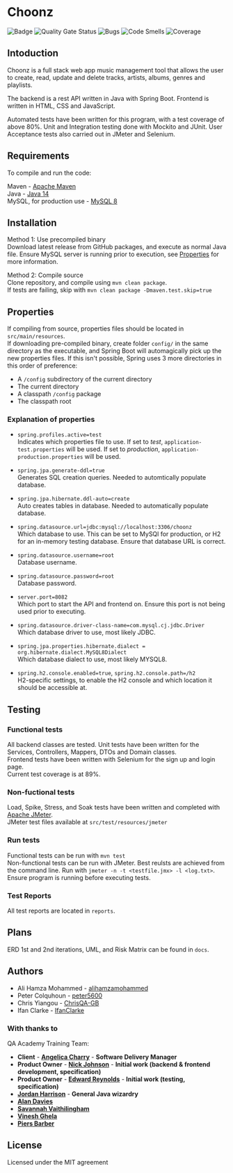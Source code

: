 # Choonz

![Badge](http://buildstatus.jenkins.alihamza.co.uk/buildStatus/icon?job=choonz-redev)
![Quality Gate Status](http://badges.sonarqube.alihamza.co.uk/api/project_badges/measure?project=com.qa%3AChoonz&metric=alert_status)
![Bugs](http://badges.sonarqube.alihamza.co.uk/api/project_badges/measure?project=com.qa%3AChoonz&metric=bugs)
![Code Smells](http://badges.sonarqube.alihamza.co.uk/api/project_badges/measure?project=com.qa%3AChoonz&metric=code_smells)
![Coverage](http://badges.sonarqube.alihamza.co.uk/api/project_badges/measure?project=com.qa%3AChoonz&metric=coverage)


## Intoduction

Choonz is a full stack web app music management tool that allows the user to create, read, update and delete tracks, artists, albums, genres and playlists.

The backend is a rest API written in Java with Spring Boot. Frontend is written in HTML, CSS and JavaScript.

Automated tests have been written for this program, with a test coverage of above 80%. Unit and Integration testing done with Mockito and JUnit. User Acceptance tests also carried out in JMeter and Selenium.

## Requirements

To compile and run the code:

Maven - [Apache Maven](https://maven.apache.org/)  
Java - [Java 14](https://www.oracle.com/uk/java/technologies/javase-downloads.html)  
MySQL, for production use - [MySQL 8](https://dev.mysql.com/downloads/installer/)

## Installation

Method 1: Use precompiled binary  
Download latest release from GitHub packages, and execute as normal Java file. Ensure MySQL server is running prior to execution, see [Properties](Properties) for more information.

Method 2: Compile source  
Clone repository, and compile using `mvn clean package`.  
If tests are failing, skip with `mvn clean package -Dmaven.test.skip=true`

## Properties

If compiling from source, properties files should be located in `src/main/resources`.  
If downloading pre-compiled binary, create folder `config/` in the same directory as the executable, and Spring Boot will automagically pick up the new properties files. If this isn't possible, Spring uses 3 more directories in this order of preference:

- A `/config` subdirectory of the current directory
- The current directory
- A classpath `/config` package
- The classpath root

### Explanation of properties

- `spring.profiles.active=test`  
  Indicates which properties file to use. If set to _test_, `application-test.properties` will be used. If set to _production_, `application-production.properties` will be used.

- `spring.jpa.generate-ddl=true`  
  Generates SQL creation queries. Needed to automtically populate database.

- `spring.jpa.hibernate.ddl-auto=create`  
  Auto creates tables in database. Needed to automatically populate database.

- `spring.datasource.url=jdbc:mysql://localhost:3306/choonz`  
  Which database to use. This can be set to MySQl for production, or H2 for an in-memory testing database. Ensure that database URL is correct.

- `spring.datasource.username=root`  
  Database username.

- `spring.datasource.password=root`  
  Database password.

- `server.port=8082`  
  Which port to start the API and frontend on. Ensure this port is not being used prior to executing.

- `spring.datasource.driver-class-name=com.mysql.cj.jdbc.Driver`  
  Which database driver to use, most likely JDBC.

- `spring.jpa.properties.hibernate.dialect = org.hibernate.dialect.MySQL8Dialect`  
  Which database dialect to use, most likely MYSQL8.

- `spring.h2.console.enabled=true`, `spring.h2.console.path=/h2`  
  H2-specific settings, to enable the H2 console and which location it should be accessible at.

## Testing

### Functional tests

All backend classes are tested. Unit tests have been written for the Services, Controllers, Mappers, DTOs and Domain classes.  
Frontend tests have been written with Selenium for the sign up and login page.  
Current test coverage is at 89%.

### Non-fuctional tests

Load, Spike, Stress, and Soak tests have been written and completed with [Apache JMeter](https://jmeter.apache.org/).  
JMeter test files available at `src/test/resources/jmeter`

### Run tests

Functional tests can be run with `mvn test`  
Non-functional tests can be run with JMeter. Best reulsts are achieved from the command line. Run with `jmeter -n -t <testfile.jmx> -l <log.txt>`. Ensure program is running before executing tests.

### Test Reports

All test reports are located in `reports`.

## Plans

ERD 1st and 2nd iterations, UML, and Risk Matrix can be found in `docs`.

## Authors

- Ali Hamza Mohammed - [alihamzamohammed](https://github.com/alihamzamohammed)
- Peter Colquhoun - [peter5600](https://github.com/peter5600)
- Chris Yiangou - [ChrisQA-GB](https://github.com/ChrisQA-GB)
- Ifan Clarke - [IfanClarke](https://github.com/IfanClarke)

### With thanks to

QA Academy Training Team:

- **Client** - [**Angelica Charry**](https://github.com/acharry) - **Software Delivery Manager**
- **Product Owner** - [**Nick Johnson**](https://github.com/nickrstewarttds) - **Initial work (backend & frontend development, specification)**
- **Product Owner** - [**Edward Reynolds**](https://github.com/Edrz-96) - **Initial work (testing, specification)**
- [**Jordan Harrison**](https://github.com/JHarry444) - **General Java wizardry**
- [**Alan Davies**](https://github.com/MorickClive)
- [**Savannah Vaithilingham**](https://github.com/savannahvaith)
- [**Vinesh Ghela**](https://github.com/vineshghela)
- [**Piers Barber**](https://github.com/PCMBarber)

## License

Licensed under the MIT agreement
